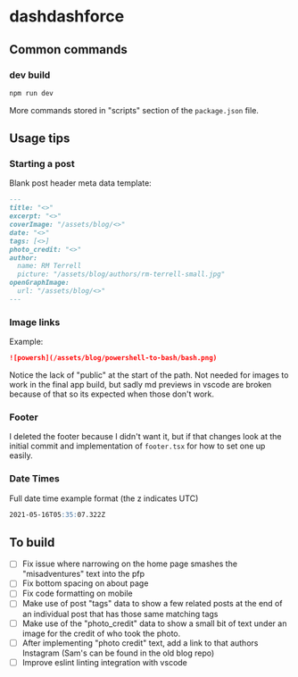 # dashdashforce

## Common commands

### dev build

```bash
npm run dev
```

More commands stored in "scripts" section of the `package.json` file.

## Usage tips

### Starting a post

Blank post header meta data template:

```markdown
---
title: "<>"
excerpt: "<>"
coverImage: "/assets/blog/<>"
date: "<>"
tags: [<>]
photo_credit: "<>"
author:
  name: RM Terrell
  picture: "/assets/blog/authors/rm-terrell-small.jpg"
openGraphImage:
  url: "/assets/blog/<>"
---
```

### Image links

Example:

```markdown
![powersh](/assets/blog/powershell-to-bash/bash.png)
```

Notice the lack of "public" at the start of the path. Not needed for images to work in the final app build, but sadly md previews in vscode are broken because of that so its expected when those don't work.

### Footer

I deleted the footer because I didn't want it, but if that changes look at the initial commit and implementation of `footer.tsx` for how to set one up easily.

### Date Times

Full date time example format (the z indicates UTC)

```markdown
2021-05-16T05:35:07.322Z
```

## To build

- [ ] Fix issue where narrowing on the home page smashes the "misadventures" text into the pfp
- [ ] Fix bottom spacing on about page
- [ ] Fix code formatting on mobile
- [ ] Make use of post "tags" data to show a few related posts at the end of an individual post that has those same matching tags
- [ ] Make use of the "photo_credit" data to show a small bit of text under an image for the credit of who took the photo.
- [ ] After implementing "photo credit" text, add a link to that authors Instagram (Sam's can be found in the old blog repo)
- [ ] Improve eslint linting integration with vscode
